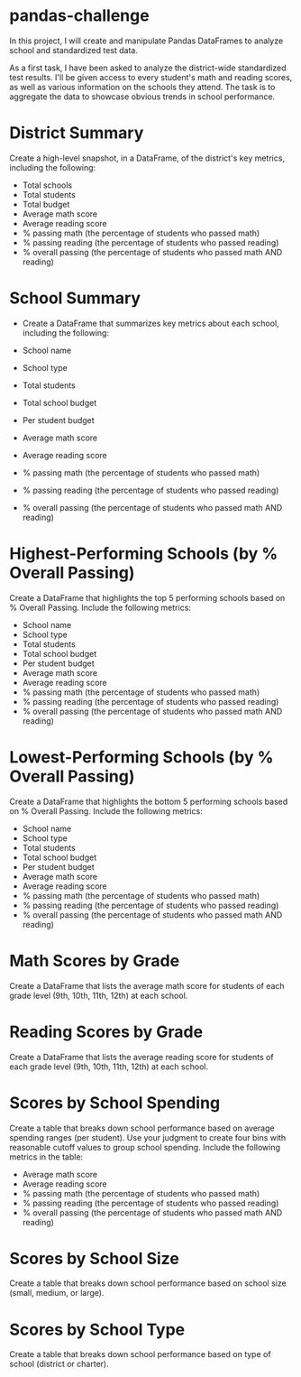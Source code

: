 # pandas-challenge

In this project, I will create and manipulate Pandas DataFrames to analyze school and standardized test data.

As a first task, I have been asked to analyze the district-wide standardized test results. I'll be given access to every student's math and reading scores, as well as various information on the schools they attend. The task is to aggregate the data to showcase obvious trends in school performance.

# District Summary
Create a high-level snapshot, in a DataFrame, of the district's key metrics, including the following:

- Total schools
- Total students
- Total budget
- Average math score
- Average reading score
- % passing math (the percentage of students who passed math)
- % passing reading (the percentage of students who passed reading)
- % overall passing (the percentage of students who passed math AND reading)

# School Summary
- Create a DataFrame that summarizes key metrics about each school, including the following:

- School name
- School type
- Total students
- Total school budget
- Per student budget
- Average math score
- Average reading score
- % passing math (the percentage of students who passed math)
- % passing reading (the percentage of students who passed reading)
- % overall passing (the percentage of students who passed math AND reading)

# Highest-Performing Schools (by % Overall Passing)
Create a DataFrame that highlights the top 5 performing schools based on % Overall Passing. Include the following metrics:

- School name
- School type
- Total students
- Total school budget
- Per student budget
- Average math score
- Average reading score
- % passing math (the percentage of students who passed math)
- % passing reading (the percentage of students who passed reading)
- % overall passing (the percentage of students who passed math AND reading)

# Lowest-Performing Schools (by % Overall Passing)
Create a DataFrame that highlights the bottom 5 performing schools based on % Overall Passing. Include the following metrics:

- School name
- School type
- Total students
- Total school budget
- Per student budget
- Average math score
- Average reading score
- % passing math (the percentage of students who passed math)
- % passing reading (the percentage of students who passed reading)
- % overall passing (the percentage of students who passed math AND reading)

# Math Scores by Grade
Create a DataFrame that lists the average math score for students of each grade level (9th, 10th, 11th, 12th) at each school.

# Reading Scores by Grade
Create a DataFrame that lists the average reading score for students of each grade level (9th, 10th, 11th, 12th) at each school.

# Scores by School Spending
Create a table that breaks down school performance based on average spending ranges (per student). Use your judgment to create four bins with reasonable cutoff values to group school spending. Include the following metrics in the table:

- Average math score
- Average reading score
- % passing math (the percentage of students who passed math)
- % passing reading (the percentage of students who passed reading)
- % overall passing (the percentage of students who passed math AND reading)

# Scores by School Size
Create a table that breaks down school performance based on school size (small, medium, or large).

# Scores by School Type
Create a table that breaks down school performance based on type of school (district or charter).

